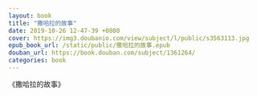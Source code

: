 ```yaml
---
layout: book
title: "撒哈拉的故事"
date: 2019-10-26 12-47-39 +0800
cover: https://img3.doubanio.com/view/subject/l/public/s3563113.jpg
epub_book_url: /static/public/撒哈拉的故事.epub
douban_url: https://book.douban.com/subject/1361264/
categories: book
---
```


《撒哈拉的故事》